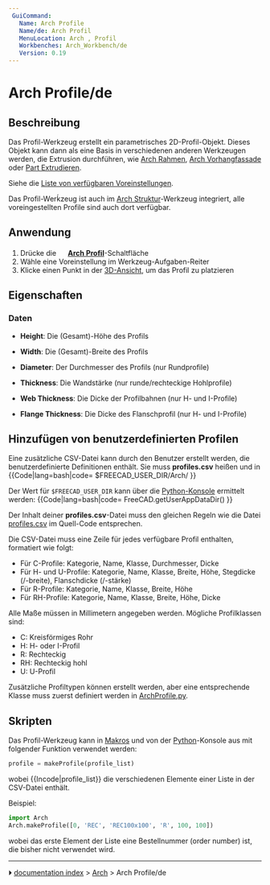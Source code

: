 ```yaml
---
 GuiCommand:
   Name: Arch Profile
   Name/de: Arch Profil
   MenuLocation: Arch , Profil
   Workbenches: Arch_Workbench/de
   Version: 0.19
---
```


# Arch Profile/de

## Beschreibung

Das Profil-Werkzeug erstellt ein parametrisches 2D-Profil-Objekt. Dieses Objekt kann dann als eine Basis in verschiedenen anderen Werkzeugen werden, die Extrusion durchführen, wie [Arch Rahmen](Arch_Frame/de.md), [Arch Vorhangfassade](Arch_CurtainWall/de.md) oder [Part Extrudieren](Part_Extrude/de.md).

Siehe die [Liste von verfügbaren Voreinstellungen](https://github.com/FreeCAD/FreeCAD/blob/master/src/Mod/Arch/Presets/profiles.csv).

Das Profil-Werḱzeug ist auch im [Arch Struktur](Arch_Structure.md)-Werkzeug integriert, alle voreingestellten Profile sind auch dort verfügbar.

## Anwendung

1.  Drücke die **<img src="images/Arch_Profile.svg" width=16px> [Arch Profil](Arch_Profile/de.md)**-Schaltfläche
2.  Wähle eine Voreinstellung im Werkzeug-Aufgaben-Reiter
3.  Klicke einen Punkt in der [3D-Ansicht](3D_view/de.md), um das Profil zu platzieren

## Eigenschaften

### Daten

-    **Height**: Die (Gesamt)-Höhe des Profils

-    **Width**: Die (Gesamt)-Breite des Profils

-    **Diameter**: Der Durchmesser des Profils (nur Rundprofile)

-    **Thickness**: Die Wandstärke (nur runde/rechteckige Hohlprofile)

-    **Web Thickness**: Die Dicke der Profilbahnen (nur H- und I-Profile)

-    **Flange Thickness**: Die Dicke des Flanschprofil (nur H- und I-Profile)

## Hinzufügen von benutzerdefinierten Profilen 

Eine zusätzliche CSV-Datei kann durch den Benutzer erstellt werden, die benutzerdefinierte Definitionen enthält. Sie muss **profiles.csv** heißen und in {{Code|lang=bash|code=
$FREECAD_USER_DIR/Arch/
}}

Der Wert für `$FREECAD_USER_DIR` kann über die [Python-Konsole](Python_console/de.md) ermittelt werden: {{Code|lang=bash|code=
FreeCAD.getUserAppDataDir()
}}

Der Inhalt deiner **profiles.csv**-Datei muss den gleichen Regeln wie die Datei [profiles.csv](https://github.com/FreeCAD/FreeCAD/blob/master/src/Mod/Arch/Presets/profiles.csv) im Quell-Code entsprechen.

Die CSV-Datei muss eine Zeile für jedes verfügbare Profil enthalten, formatiert wie folgt:


<div class="mw-translate-fuzzy">

-   Für C-Profile: Kategorie, Name, Klasse, Durchmesser, Dicke
-   Für H- und U-Profile: Kategorie, Name, Klasse, Breite, Höhe, Stegdicke (/-breite), Flanschdicke (/-stärke)
-   Für R-Profile: Kategorie, Name, Klasse, Breite, Höhe
-   Für RH-Profile: Kategorie, Name, Klasse, Breite, Höhe, Dicke


</div>

Alle Maße müssen in Millimetern angegeben werden. Mögliche Profilklassen sind:


<div class="mw-translate-fuzzy">

-   C: Kreisförmiges Rohr
-   H: H- oder I-Profil
-   R: Rechteckig
-   RH: Rechteckig hohl
-   U: U-Profil


</div>

Zusätzliche Profiltypen können erstellt werden, aber eine entsprechende Klasse muss zuerst definiert werden in [ArchProfile.py](https://github.com/FreeCAD/FreeCAD/blob/master/src/Mod/Arch/ArchProfile.py).

## Skripten

Das Profil-Werkzeug kann in [Makros](Macros/de.md) und von der [Python](Python/de.md)-Konsole aus mit folgender Funktion verwendet werden:


```python
profile = makeProfile(profile_list)
```

wobei {{Incode|profile_list}} die verschiedenen Elemente einer Liste in der CSV-Datei enthält.

Beispiel:


```python
import Arch
Arch.makeProfile([0, 'REC', 'REC100x100', 'R', 100, 100])
```

wobei das erste Element der Liste eine Bestellnummer (order number) ist, die bisher nicht verwendet wird.



---
⏵ [documentation index](../README.md) > [Arch](Arch_Workbench.md) > Arch Profile/de
